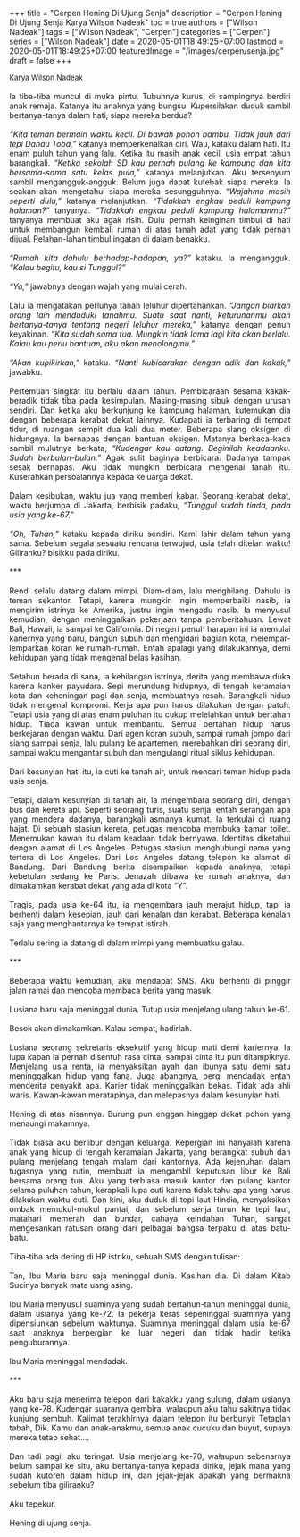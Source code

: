 +++
title = "Cerpen Hening Di Ujung Senja"
description = "Cerpen Hening Di Ujung Senja Karya Wilson Nadeak"
toc = true
authors = ["Wilson Nadeak"]
tags = ["Wilson Nadeak", "Cerpen"]
categories = ["Cerpen"]
series = ["Wilson Nadeak"]
date = 2020-05-01T18:49:25+07:00
lastmod = 2020-05-01T18:49:25+07:00
featuredImage = "/images/cerpen/senja.jpg"
draft = false
+++

<div style="text-align: justify;">
<div style="font-size: small;">Karya <a href="/authors/wilson-nadeak/" target="_blank">Wilson Nadeak</a></div><br />
Ia tiba-tiba muncul di muka pintu. Tubuhnya kurus, di sampingnya berdiri anak remaja. Katanya itu anaknya yang bungsu. Kupersilakan duduk sambil bertanya-tanya dalam hati, siapa mereka berdua?<br />
<br />
<i>“Kita teman bermain waktu kecil. Di bawah pohon bambu. Tidak jauh dari tepi Danau Toba,”</i> katanya memperkenalkan diri. Wau, kataku dalam hati. Itu enam puluh tahun yang lalu. Ketika itu masih anak kecil, usia empat tahun barangkali. <i>“Ketika sekolah SD kau pernah pulang ke kampung dan kita bersama-sama satu kelas pula,”</i> katanya melanjutkan. Aku tersenyum sambil mengangguk-angguk. Belum juga dapat kutebak siapa mereka. Ia seakan-akan mengetahui siapa mereka sesungguhnya. <i>“Wajahmu masih seperti dulu,”</i> katanya melanjutkan. <i>“Tidakkah engkau peduli kampung halaman?”</i> tanyanya. <i>“Tidakkah engkau peduli kampung halamanmu?”</i> tanyanya membuat aku agak risih. Dulu pernah keinginan timbul di hati untuk membangun kembali rumah di atas tanah adat yang tidak pernah dijual. Pelahan-lahan timbul ingatan di dalam benakku.<br />
<br />
<i>“Rumah kita dahulu berhadap-hadapan, ya?”</i> kataku. Ia mengangguk. <i>“Kalau begitu, kau si Tunggul?”</i><br />
<br />
<i>“Ya,”</i> jawabnya dengan wajah yang mulai cerah.<br />
<br />
Lalu ia mengatakan perlunya tanah leluhur dipertahankan. <i>“Jangan biarkan orang lain menduduki tanahmu. Suatu saat nanti, keturunanmu akan bertanya-tanya tentang negeri leluhur mereka,”</i> katanya dengan penuh keyakinan. <i>“Kita sudah sama tua. Mungkin tidak lama lagi kita akan berlalu. Kalau kau perlu bantuan, aku akan menolongmu.”</i><br />
<br />
<i>“Akan kupikirkan,”</i> kataku. <i>“Nanti kubicarakan dengan adik dan kakak,”</i> jawabku.<br />
<br />
Pertemuan singkat itu berlalu dalam tahun. Pembicaraan sesama kakak-beradik tidak tiba pada kesimpulan. Masing-masing sibuk dengan urusan sendiri. Dan ketika aku berkunjung ke kampung halaman, kutemukan dia dengan beberapa kerabat dekat lainnya. Kudapati ia terbaring di tempat tidur, di ruangan sempit dua kali dua meter. Beberapa slang oksigen di hidungnya. Ia bernapas dengan bantuan oksigen. Matanya berkaca-kaca sambil mulutnya berkata, <i>“Kudengar kau datang. Beginilah keadaanku. Sudah berbulan-bulan.”</i> Agak sulit baginya berbicara. Dadanya tampak sesak bernapas. Aku tidak mungkin berbicara mengenai tanah itu. Kuserahkan persoalannya kepada keluarga dekat.<br />
<br />
Dalam kesibukan, waktu jua yang memberi kabar. Seorang kerabat dekat, waktu berjumpa di Jakarta, berbisik padaku, <i>“Tunggul sudah tiada, pada usia yang ke-67.”</i><br />
<br />
<i>“Oh, Tuhan,”</i> kataku kepada diriku sendiri. Kami lahir dalam tahun yang sama. Sebelum segala sesuatu rencana terwujud, usia telah ditelan waktu! Giliranku? bisikku pada diriku.<br />
<br />
***<br />
<br />
Rendi selalu datang dalam mimpi. Diam-diam, lalu menghilang. Dahulu ia teman sekantor. Tetapi, karena mungkin ingin memperbaiki nasib, ia mengirim istrinya ke Amerika, justru ingin mengadu nasib. Ia menyusul kemudian, dengan meninggalkan pekerjaan tanpa pemberitahuan. Lewat Bali, Hawaii, ia sampai ke California. Di negeri penuh harapan ini ia memulai kariernya yang baru, bangun subuh dan mengidari bagian kota, melempar-lemparkan koran ke rumah-rumah. Entah apalagi yang dilakukannya, demi kehidupan yang tidak mengenal belas kasihan.<br />
<br />
Setahun berada di sana, ia kehilangan istrinya, derita yang membawa duka karena kanker payudara. Sepi merundung hidupnya, di tengah keramaian kota dan keheningan pagi dan senja, membuatnya resah. Barangkali hidup tidak mengenal kompromi. Kerja apa pun harus dilakukan dengan patuh. Tetapi usia yang di atas enam puluhan itu cukup melelahkan untuk bertahan hidup. Tiada kawan untuk membantu. Semua bertahan hidup harus berkejaran dengan waktu. Dari agen koran subuh, sampai rumah jompo dari siang sampai senja, lalu pulang ke apartemen, merebahkan diri seorang diri, sampai waktu mengantar subuh dan mengulangi ritual siklus kehidupan.<br />
<br />
Dari kesunyian hati itu, ia cuti ke tanah air, untuk mencari teman hidup pada usia senja.<br />
<br />
Tetapi, dalam kesunyian di tanah air, ia mengembara seorang diri, dengan bus dan kereta api. Seperti seorang turis, suatu senja, entah serangan apa yang mendera dadanya, barangkali asmanya kumat. Ia terkulai di ruang hajat. Di sebuah stasiun kereta, petugas mencoba membuka kamar toilet. Menemukan kawan itu dalam keadaan tidak bernyawa. Identitas diketahui dengan alamat di Los Angeles. Petugas stasiun menghubungi nama yang tertera di Los Angeles. Dari Los Angeles datang telepon ke alamat di Bandung. Dari Bandung berita disampaikan kepada anaknya, tetapi kebetulan sedang ke Paris. Jenazah dibawa ke rumah anaknya, dan dimakamkan kerabat dekat yang ada di kota “Y”.<br />
<br />
Tragis, pada usia ke-64 itu, ia mengembara jauh merajut hidup, tapi ia berhenti dalam kesepian, jauh dari kenalan dan kerabat. Beberapa kenalan saja yang menghantarnya ke tempat istirah.<br />
<br />
Terlalu sering ia datang di dalam mimpi yang membuatku galau.<br />
<br />
***<br />
<br />
Beberapa waktu kemudian, aku mendapat SMS. Aku berhenti di pinggir jalan ramai dan mencoba membaca berita yang masuk.<br />
<br />
Lusiana baru saja meninggal dunia. Tutup usia menjelang ulang tahun ke-61.<br />
<br />
Besok akan dimakamkan. Kalau sempat, hadirlah.<br />
<br />
Lusiana seorang sekretaris eksekutif yang hidup mati demi kariernya. Ia lupa kapan ia pernah disentuh rasa cinta, sampai cinta itu pun ditampiknya. Menjelang usia renta, ia menyaksikan ayah dan ibunya satu demi satu meninggalkan hidup yang fana. Juga abangnya, pergi mendadak entah menderita penyakit apa. Karier tidak meninggalkan bekas. Tidak ada ahli waris. Kawan-kawan meratapinya, dan melepasnya dalam kesunyian hati.<br />
<br />
Hening di atas nisannya. Burung pun enggan hinggap dekat pohon yang menaungi makamnya.<br />
<br />
Tidak biasa aku berlibur dengan keluarga. Kepergian ini hanyalah karena anak yang hidup di tengah keramaian Jakarta, yang berangkat subuh dan pulang menjelang tengah malam dari kantornya. Ada kejenuhan dalam tugasnya yang rutin, membuat ia mengambil keputusan libur ke Bali bersama orang tua. Aku yang terbiasa masuk kantor dan pulang kantor selama puluhan tahun, kerapkali lupa cuti karena tidak tahu apa yang harus dilakukan waktu cuti. Dan kini, aku duduk di tepi laut Hindia, menyaksikan ombak memukul-mukul pantai, dan sebelum senja turun ke tepi laut, matahari memerah dan bundar, cahaya keindahan Tuhan, sangat mengesankan ratusan orang dari pelbagai bangsa terpaku di atas batu-batu.<br />
<br />
Tiba-tiba ada dering di HP istriku, sebuah SMS dengan tulisan:<br />
<br />
Tan, Ibu Maria baru saja meninggal dunia. Kasihan dia. Di dalam Kitab Sucinya banyak mata uang asing.<br />
<br />
Ibu Maria menyusul suaminya yang sudah bertahun-tahun meninggal dunia, dalam usianya yang ke-72. Ia pekerja keras sepeninggal suaminya yang dipensiunkan sebelum waktunya. Suaminya meninggal dalam usia ke-67 saat anaknya berpergian ke luar negeri dan tidak hadir ketika penguburannya.<br />
<br />
Ibu Maria meninggal mendadak.<br />
<br />
***<br />
<br />
Aku baru saja menerima telepon dari kakakku yang sulung, dalam usianya yang ke-78. Kudengar suaranya gembira, walaupun aku tahu sakitnya tidak kunjung sembuh. Kalimat terakhirnya dalam telepon itu berbunyi: Tetaplah tabah, Dik. Kamu dan anak-anakmu, semua anak cucuku dan buyut, supaya mereka tetap sehat….<br />
<br />
Dan tadi pagi, aku teringat. Usia menjelang ke-70, walaupun sebenarnya belum sampai ke situ, aku bertanya-tanya kepada diriku, jejak mana yang sudah kutoreh dalam hidup ini, dan jejak-jejak apakah yang bermakna sebelum tiba giliranku?<br />
<br />
Aku tepekur.<br />
<br />
Hening di ujung senja.</div>
